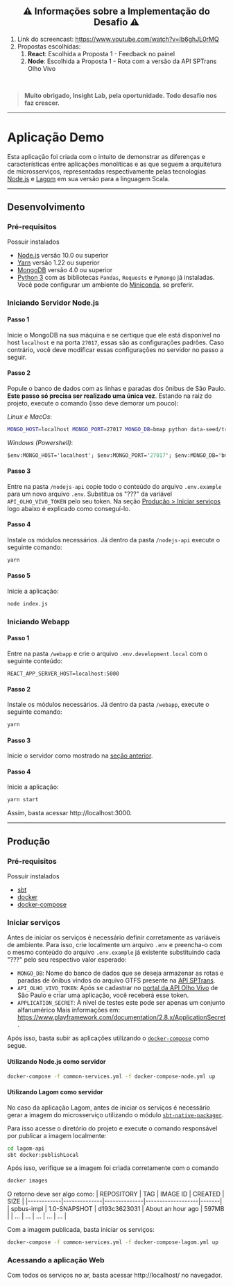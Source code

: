 <p align="center">
  <h2 align="center">⚠️ Informações sobre a Implementação do Desafio ⚠️</h2>
</p>

1. Link do screencast: https://www.youtube.com/watch?v=lb6ghJL0rMQ
2. Propostas escolhidas:
    1. **React**: Escolhida a Proposta 1 - Feedback no painel
    2. **Node**: Escolhida a Proposta 1 - Rota com a versão da API SPTrans Olho Vivo
    
<br/>

> **Muito obrigado, Insight Lab, pela oportunidade. Todo desafio nos faz crescer.**

---


# Aplicação Demo

Esta aplicação foi criada com o intuito de demonstrar as diferenças e características entre aplicações monolíticas e as que seguem a arquitetura de microsserviços, representadas respectivamente pelas tecnologias [Node.js](https://nodejs.org/en/) e [Lagom](https://www.lagomframework.com/) em sua versão para a linguagem Scala.

---

## Desenvolvimento

### Pré-requisitos

Possuir instalados

- [Node.js](https://nodejs.org/en/) versão 10.0 ou superior
- [Yarn](https://classic.yarnpkg.com/en/docs/install) versão 1.22 ou superior
- [MongoDB](https://www.docker.com/) versão 4.0 ou superior
- [Python 3](https://www.python.org/downloads/) com as bibliotecas `Pandas`, `Requests` e `Pymongo` já instaladas. Você pode configurar um ambiente do [Miniconda](https://docs.conda.io/en/latest/miniconda.html), se preferir.

### Iniciando Servidor Node.js

#### Passo 1

Inicie o MongoDB na sua máquina e se certique que ele está disponível no host `localhost` e na porta `27017`, essas são as configurações padrões. Caso contrário, você deve modificar essas configurações no servidor no passo a seguir.

#### Passo 2

Popule o banco de dados com as linhas e paradas dos ônibus de São Paulo. **Este passo só precisa ser realizado uma única vez**. Estando na raiz do projeto, execute o comando (isso deve demorar um pouco):

*Linux e MacOs*:
```sh
MONGO_HOST=localhost MONGO_PORT=27017 MONGO_DB=bmap python data-seed/trip_seed.py
```

*Windows (Powershell)*:
```ps
$env:MONGO_HOST='localhost'; $env:MONGO_PORT='27017'; $env:MONGO_DB='bmap'; python data-seed/trip_seed.py
```


#### Passo 3
Entre na pasta `/nodejs-api` copie todo o conteúdo do arquivo `.env.example` para um novo arquivo `.env`. Substitua os "???" da variável `API_OLHO_VIVO_TOKEN` pelo seu token. Na seção [Produção > Iniciar serviços](#iniciar-serviços) logo abaixo é explicado como conseguí-lo.

#### Passo 4

Instale os módulos necessários. Já dentro da pasta `/nodejs-api` execute o seguinte comando:

```sh
yarn
```

#### Passo 5

Inicie a aplicação:

```sh
node index.js
```

### Iniciando Webapp

#### Passo 1

Entre na pasta `/webapp` e crie o arquivo `.env.development.local` com o seguinte conteúdo:

```.env
REACT_APP_SERVER_HOST=localhost:5000
```

#### Passo 2

Instale os módulos necessários. Já dentro da pasta `/webapp`, execute o seguinte comando:

```sh
yarn
```

#### Passo 3

Inicie o servidor como mostrado na [seção anterior](#iniciando-servidor-node.js).

#### Passo 4

Inicie a aplicação:

```sh
yarn start
```

Assim, basta acessar http://localhost:3000.

---

## Produção
### Pré-requisitos
Possuir instalados
- [sbt](https://www.scala-sbt.org/)
- [docker](https://www.docker.com/)
- [docker-compose](https://docs.docker.com/compose/)

### Iniciar serviços

Antes de iniciar os serviços é necessário definir corretamente as variáveis de ambiente. Para isso, crie localmente um arquivo `.env` e preencha-o com o mesmo conteúdo do arquivo `.env.example` já existente substituindo cada "???" pelo seu respectivo valor esperado:

- `MONGO_DB`: Nome do banco de dados que se deseja armazenar as rotas e paradas de ônibus vindos do arquivo GTFS presente na [API SPTrans]((http://www.sptrans.com.br/desenvolvedores)).
- `API_OLHO_VIVO_TOKEN`: Após se cadastrar no [portal da API Olho Vivo](http://www.sptrans.com.br/desenvolvedores/cadastro-desenvolvedores/) de São Paulo e criar uma aplicação, você receberá esse token.
- `APPLICATION_SECRET`: À nível de testes este pode ser apenas um conjunto alfanumérico Mais informações em: https://www.playframework.com/documentation/2.8.x/ApplicationSecret.

Após isso, basta subir as aplicações utilizando o [`docker-compose`](https://docs.docker.com/compose/) como segue.

#### Utilizando Node.js como servidor

```sh
docker-compose -f common-services.yml -f docker-compose-node.yml up
```

#### Utilizando Lagom como servidor

No caso da aplicação Lagom, antes de iniciar os serviços é necessário gerar a imagem do microsserviço utilizando o módulo [`sbt-native-packager`](https://www.scala-sbt.org/sbt-native-packager/formats/docker.html).

Para isso acesse o diretório do projeto e execute o comando responsável por publicar a imagem localmente:

```sh
cd lagom-api
sbt docker:publishLocal
```

Após isso, verifique se a imagem foi criada corretamente com o comando
```sh
docker images
```

O retorno deve ser algo como:
| REPOSITORY | TAG          | IMAGE ID     | CREATED           | SIZE  |
|------------|--------------|--------------|-------------------|-------|
| spbus-impl | 1.0-SNAPSHOT | d193c3623031 | About an hour ago | 597MB |
| ... | ... | ... | ... | ... |

Com a imagem publicada, basta iniciar os serviços:

```sh
docker-compose -f common-services.yml -f docker-compose-lagom.yml up
```

### Acessando a aplicação Web

Com todos os serviços no ar, basta acessar http://localhost/ no navegador.
